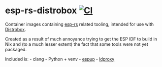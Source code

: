 # esp-rs-distrobox [![CI](https://github.com/DanNixon/esp-rs-distrobox/actions/workflows/ci.yml/badge.svg)](https://github.com/DanNixon/esp-rs-distrobox/actions/workflows/ci.yml)

Container images containing [esp-rs](https://github.com/esp-rs) related tooling, intended for use with [Distrobox](https://github.com/89luca89/distrobox).

Created as a result of much annoyance trying to get the ESP IDF to build in Nix and (to a much lesser extent) the fact that some tools were not yet packaged.

Included is:
    - clang
    - Python + venv
    - [espup](https://github.com/esp-rs/espup)
    - [ldproxy](https://github.com/esp-rs/embuild/tree/master/ldproxy)
